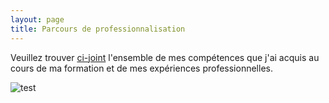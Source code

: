 ```yaml
---
layout: page
title: Parcours de professionnalisation
---
```


Veuillez trouver [ci-joint](https://drive.google.com/file/d/1F2Ndgj5vvlWvVB9IBK7F7FUn2aNlGTUE/view?usp=sharing) l'ensemble de mes compétences que j'ai acquis au cours de ma formation et de mes expériences professionnelles.

![test](https://cdn.discordapp.com/attachments/310437645031440385/845043741684138045/unknown.png)


